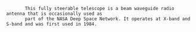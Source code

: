 
           This fully steerable telescope is a beam waveguide radio antenna that is occasionally used as
           part of the NASA Deep Space Network. It operates at X-band and S-band and was first used in 1984.
        